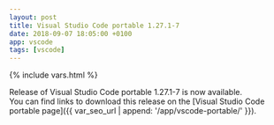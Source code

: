 ```yaml
---
layout: post
title: Visual Studio Code portable 1.27.1-7
date: 2018-09-07 18:05:00 +0100
app: vscode
tags: [vscode]
---
```

{% include vars.html %}

Release of Visual Studio Code portable 1.27.1-7 is now available.<br />
You can find links to download this release on the [Visual Studio Code portable page]({{ var_seo_url | append: '/app/vscode-portable/' }}).